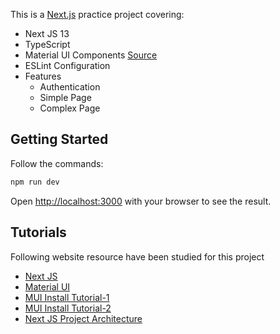 This is a [Next.js](https://nextjs.org/) practice project covering:

- Next JS 13
- TypeScript
- Material UI Components [Source](https://mui.com/material-ui/)
- ESLint Configuration
- Features
  - Authentication
  - Simple Page
  - Complex Page

## Getting Started

Follow the commands:

```bash
npm run dev
```

Open [http://localhost:3000](http://localhost:3000) with your browser to see the result.

## Tutorials

Following website resource have been studied for this project

- [Next JS](https://nextjs.org/docs/getting-started)
- [Material UI](https://mui.com/material-ui/getting-started/overview/)
- [MUI Install Tutorial-1](https://www.geeksforgeeks.org/how-to-use-material-ui-with-next-js/)
- [MUI Install Tutorial-2](https://blog.logrocket.com/getting-started-with-mui-and-next-js)
- [Next JS Project Architecture](https://dev.to/alexeagleson/how-to-build-scalable-architecture-for-your-nextjs-project-2pb7)

